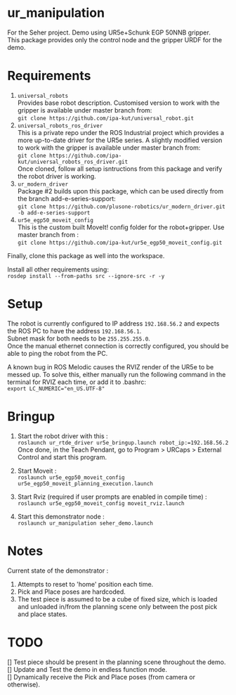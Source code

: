 # ur_manipulation
For the Seher project. Demo using UR5e+Schunk EGP 50NNB gripper.   
This package provides only the control node and the gripper URDF for the demo.

# Requirements

1. `universal_robots`   
Provides base robot description. Customised version to work with the gripper is available under master branch from:   
`git clone https://github.com/ipa-kut/universal_robot.git`
2. `universal_robots_ros_driver`   
This is a private repo under the ROS Industrial project which provides a more up-to-date driver for the UR5e series.
A slightly modified version to work with the gripper is available under master branch from:   
`git clone https://github.com/ipa-kut/universal_robots_ros_driver.git`   
Once cloned, follow all setup isntructions from this package and verify the robot driver is working.   
3. `ur_modern_driver`   
Package #2 builds upon this package, which can be used directly from the branch add-e-series-support:   
`git clone https://github.com/plusone-robotics/ur_modern_driver.git -b add-e-series-support`   
4. `ur5e_egp50_moveit_config`   
This is the custom built MoveIt! config folder for the robot+gripper. Use master branch from :      
`git clone https://github.com/ipa-kut/ur5e_egp50_moveit_config.git`   

Finally, clone this package as well into the workspace.   

Install all other requirements using:   
`rosdep install --from-paths src --ignore-src -r -y`   

# Setup
The robot is currently configured to IP address `192.168.56.2` and expects the ROS PC to have the address `192.168.56.1`.   
Subnet mask for both needs to be `255.255.255.0`.   
Once the manual ethernet connection is correctly configured, you should be able to ping the robot from the PC.   

A known bug in ROS Melodic causes the RVIZ render of the UR5e to be messed up. To solve this, either manually run the following command in
the terminal for RVIZ each time, or add it to .bashrc:   
`export LC_NUMERIC="en_US.UTF-8"`

# Bringup

1. Start the robot driver with this :   
`roslaunch ur_rtde_driver ur5e_bringup.launch robot_ip:=192.168.56.2`   
Once done, in the Teach Pendant, go to Program > URCaps > External Control and start this program.   

2. Start Moveit :   
`roslaunch ur5e_egp50_moveit_config ur5e_egp50_moveit_planning_execution.launch`   

3. Start Rviz (required if user prompts are enabled in compile time) :    
`roslaunch ur5e_egp50_moveit_config moveit_rviz.launch`

4. Start this demonstrator node :    
`roslaunch ur_manipulation seher_demo.launch`   


# Notes
Current state of the demonstrator :   
1. Attempts to reset to 'home' position each time.   
2. Pick and Place poses are hardcoded.   
3. The test piece is assumed to be a cube of fixed size, which is loaded and unloaded in/from the planning
scene only between the post pick and place states.      


# TODO
[] Test piece should be present in the planning scene throughout the demo.   
[] Update and Test the demo in endless function mode.   
[] Dynamically receive the Pick and Place poses (from camera or otherwise).   






